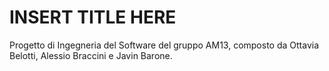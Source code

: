 # INSERT TITLE HERE

Progetto di Ingegneria del Software del gruppo AM13, composto da Ottavia Belotti, Alessio Braccini e Javin Barone.